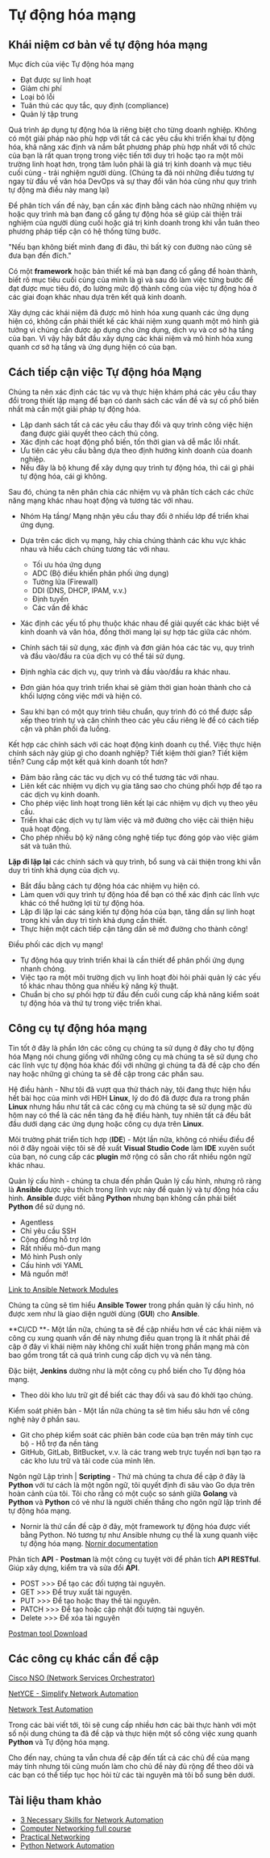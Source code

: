 # Tự động hóa mạng

## Khái niệm cơ bản về tự động hóa mạng

Mục đích của việc Tự động hóa mạng

- Đạt được sự linh hoạt
- Giảm chi phí
- Loại bỏ lỗi
- Tuân thủ các quy tắc, quy định (compliance)
- Quản lý tập trung

Quá trình áp dụng tự động hóa là riêng biệt cho từng doanh nghiệp. Không có một giải pháp nào phù hợp với tất cả các yêu cầu khi triển khai tự động hóa, khả năng xác định và nắm bắt phương pháp phù hợp nhất với tổ chức của bạn là rất quan trọng trong việc tiến tới duy trì hoặc tạo ra một môi trường linh hoạt hơn, trọng tâm luôn phải là giá trị kinh doanh và mục tiêu cuối cùng - trải nghiệm người dùng. (Chúng ta đã nói những điều tương tự ngay từ đầu về văn hóa DevOps và sự thay đổi văn hóa cũng như quy trình tự động mà điều này mang lại)

Để phân tích vấn đề này, bạn cần xác định bằng cách nào những nhiệm vụ hoặc quy trình mà bạn đang cố gắng tự động hóa sẽ giúp cải thiện trải nghiệm của người dùng cuối hoặc giá trị kinh doanh trong khi vẫn tuân theo phương pháp tiếp cận có hệ thống từng bước.

"Nếu bạn không biết mình đang đi đâu, thì bất kỳ con đường nào cũng sẽ đưa bạn đến đích."

Có một **framework** hoặc bản thiết kế mà bạn đang cố gắng để hoàn thành, biết rõ mục tiêu cuối cùng của mình là gì và sau đó làm việc từng bước để đạt được mục tiêu đó, đo lường mức độ thành công của việc tự động hóa ở các giai đoạn khác nhau dựa trên kết quả kinh doanh.

Xây dựng các khái niệm đã được mô hình hóa xung quanh các ứng dụng hiện có, không cần phải thiết kế các khái niệm xung quanh một mô hình giả tưởng vì chúng cần được áp dụng cho ứng dụng, dịch vụ và cơ sở hạ tầng của bạn. Vì vậy hãy bắt đầu xây dựng các khái niệm và mô hình hóa xung quanh cơ sở hạ tầng và ứng dụng hiện có của bạn.

## Cách tiếp cận việc Tự động hóa Mạng

Chúng ta nên xác định các tác vụ và thực hiện khám phá các yêu cầu thay đổi trong thiết lập mạng để bạn có danh sách các vấn đề và sự cố phổ biến nhất mà cần một giải pháp tự động hóa.

- Lập danh sách tất cả các yêu cầu thay đổi và quy trình công việc hiện đang được giải quyết theo cách thủ công.
- Xác định các hoạt động phổ biến, tốn thời gian và dễ mắc lỗi nhất.
- Ưu tiên các yêu cầu bằng dựa theo định hướng kinh doanh của doanh nghiệp.
- Nếu đây là bộ khung để xây dựng quy trình tự động hóa, thì cái gì phải tự động hóa, cái gì không.

Sau đó, chúng ta nên phân chia các nhiệm vụ và phân tích cách các chức năng mạng khác nhau hoạt động và tương tác với nhau.

- Nhóm Hạ tầng/ Mạng nhận yêu cầu thay đổi ở nhiều lớp để triển khai ứng dụng.
- Dựa trên các dịch vụ mạng, hãy chia chúng thành các khu vực khác nhau và hiểu cách chúng tương tác với nhau.
   - Tối ưu hóa ứng dụng
   - ADC (Bộ điều khiển phân phối ứng dụng)
   - Tường lửa (Firewall)
   - DDI (DNS, DHCP, IPAM, v.v.)
   - Định tuyến
   - Các vấn đề khác
- Xác định các yếu tố phụ thuộc khác nhau để giải quyết các khác biệt về kinh doanh và văn hóa, đồng thời mang lại sự hợp tác giữa các nhóm.

- Chính sách tái sử dụng, xác định và đơn giản hóa các tác vụ, quy trình và đầu vào/đầu ra của dịch vụ có thể tái sử dụng.

- Định nghĩa các dịch vụ, quy trình và đầu vào/đầu ra khác nhau.
- Đơn giản hóa quy trình triển khai sẽ giảm thời gian hoàn thành cho cả khối lượng công việc mới và hiện có.
- Sau khi bạn có một quy trình tiêu chuẩn, quy trình đó có thể được sắp xếp theo trình tự và căn chỉnh theo các yêu cầu riêng lẻ để có cách tiếp cận và phân phối đa luồng.

Kết hợp các chính sách với các hoạt động kinh doanh cụ thể. Việc thực hiện chính sách này giúp gì cho doanh nghiệp? Tiết kiệm thời gian? Tiết kiệm tiền? Cung cấp một kết quả kinh doanh tốt hơn?

- Đảm bảo rằng các tác vụ dịch vụ có thể tương tác với nhau.
- Liên kết các nhiệm vụ dịch vụ gia tăng sao cho chúng phối hợp để tạo ra các dịch vụ kinh doanh.
- Cho phép việc linh hoạt trong liên kết lại các nhiệm vụ dịch vụ theo yêu cầu.
- Triển khai các dịch vụ tự làm việc và mở đường cho việc cải thiện hiệu quả hoạt động.
- Cho phép nhiều bộ kỹ năng công nghệ tiếp tục đóng góp vào việc giám sát và tuân thủ.

**Lặp đi lặp lại** các chính sách và quy trình, bổ sung và cải thiện trong khi vẫn duy trì tính khả dụng của dịch vụ.

- Bắt đầu bằng cách tự động hóa các nhiệm vụ hiện có.
- Làm quen với quy trình tự động hóa để bạn có thể xác định các lĩnh vực khác có thể hưởng lợi từ tự động hóa.
- Lặp đi lặp lại các sáng kiến tự động hóa của bạn, tăng dần sự linh hoạt trong khi vẫn duy trì tính khả dụng cần thiết.
- Thực hiện một cách tiếp cận tăng dần sẽ mở đường cho thành công!

Điều phối các dịch vụ mạng!

- Tự động hóa quy trình triển khai là cần thiết để phân phối ứng dụng nhanh chóng.
- Việc tạo ra một môi trường dịch vụ linh hoạt đòi hỏi phải quản lý các yếu tố khác nhau thông qua nhiều kỹ năng kỹ thuật.
- Chuẩn bị cho sự phối hợp từ đầu đến cuối cung cấp khả năng kiểm soát tự động hóa và thứ tự trong việc triển khai.

## Công cụ tự động hóa mạng

Tin tốt ở đây là phần lớn các công cụ chúng ta sử dụng ở đây cho tự động hóa Mạng nói chung giống với những công cụ mà chúng ta sẽ sử dụng cho các lĩnh vực tự động hóa khác đối với những gì chúng ta đã đề cập cho đến nay hoặc những gì chúng ta sẽ đề cập trong các phần sau.

Hệ điều hành - Như tôi đã vượt qua thử thách này, tôi đang thực hiện hầu hết bài học của mình với HĐH **Linux**, lý do đó đã được đưa ra trong phần **Linux** nhưng hầu như tất cả các công cụ mà chúng ta sẽ sử dụng mặc dù hôm nay có thể là các nền tảng đa hệ điều hành, tuy nhiên tất cả đều bắt đầu dưới dạng các ứng dụng hoặc công cụ dựa trên **Linux**.

Môi trường phát triển tích hợp (**IDE**) - Một lần nữa, không có nhiều điều để nói ở đây ngoài việc tôi sẽ đề xuất **Visual Studio Code** làm **IDE** xuyên suốt của bạn, nó cung cấp các **plugin** mở rộng có sẵn cho rất nhiều ngôn ngữ khác nhau.

Quản lý cấu hình - chúng ta chưa đến phần Quản lý cấu hình, nhưng rõ ràng là **Ansible** được yêu thích trong lĩnh vực này để quản lý và tự động hóa cấu hình. **Ansible** được viết bằng **Python** nhưng bạn không cần phải biết **Python** để sử dụng nó.

- Agentless
- Chỉ yêu cầu SSH
- Cộng đồng hỗ trợ lớn
- Rất nhiều mô-đun mạng
- Mô hình Push only
- Cấu hình với YAML
- Mã nguồn mở!

[Link to Ansible Network Modules](https://docs.ansible.com/ansible/2.9/modules/list_of_network_modules.html)

Chúng ta cũng sẽ tìm hiểu **Ansible Tower** trong phần quản lý cấu hình, nó được xem như là giao diện người dùng (**GUI**) cho **Ansible**.

**CI/CD **- Một lần nữa, chúng ta sẽ đề cập nhiều hơn về các khái niệm và công cụ xung quanh vấn đề này nhưng điều quan trọng là ít nhất phải đề cập ở đây vì khái niệm này không chỉ xuất hiện trong phần mạng mà còn bao gồm trong tất cả quá trình cung cấp dịch vụ và nền tảng.

Đặc biệt, **Jenkins** dường như là một công cụ phổ biến cho Tự động hóa mạng.

- Theo dõi kho lưu trữ git để biết các thay đổi và sau đó khởi tạo chúng.

Kiểm soát phiên bản - Một lần nữa chúng ta sẽ tìm hiểu sâu hơn về công nghệ này ở phần sau.

- Git cho phép kiểm soát các phiên bản code của bạn trên máy tính cục bộ - Hỗ trợ đa nền tảng
- GitHub, GitLab, BitBucket, v.v. là các trang web trực tuyến nơi bạn tạo ra các kho lưu trữ và tải code của mình lên.

Ngôn ngữ Lập trình | **Scripting** - Thứ mà chúng ta chưa đề cập ở đây là **Python** với tư cách là một ngôn ngữ, tôi quyết định đi sâu vào Go dựa trên hoàn cảnh của tôi. Tôi cho rằng có một cuộc so sánh giữa **Golang** và **Python** và **Python** có vẻ như là người chiến thắng cho ngôn ngữ lập trình để tự động hóa mạng.

- Nornir là thứ cần đề cập ở đây, một framework tự động hóa được viết bằng Python. Nó tương tự như Ansible nhưng cụ thể là xung quanh việc tự động hóa mạng. [Nornir documentation](https://nornir.readthedocs.io/en/latest/)

Phân tích **API** - **Postman** là một công cụ tuyệt vời để phân tích **API RESTful**. Giúp xây dựng, kiểm tra và sửa đổi **API**.

- POST >>> Để tạo các đối tượng tài nguyên.
- GET >>> Để truy xuất tài nguyên.
- PUT >>> Để tạo hoặc thay thế tài nguyên.
- PATCH >>> Để tạo hoặc cập nhật đối tượng tài nguyên.
- Delete >>> Để xóa tài nguyên

[Postman tool Download](https://www.postman.com/downloads/)

## Các công cụ khác cần đề cập

[Cisco NSO (Network Services Orchestrator)](https://www.cisco.com/c/en/us/products/cloud-systems-management/network-services-orchestrator/index.html)

[NetYCE - Simplify Network Automation](https://netyce.com/)

[Network Test Automation](https://pubhub.devnetcloud.com/media/genie-feature-browser/docs/#/)

Trong các bài viết tới, tôi sẽ cung cấp nhiều hơn các bài thực hành với một số nội dung chúng ta đã đề cập và thực hiện một số công việc xung quanh **Python** và Tự động hóa mạng.

Cho đến nay, chúng ta vẫn chưa đề cập đến tất cả các chủ đề của mạng máy tính nhưng tôi cũng muốn làm cho chủ đề này đủ rộng để theo dõi và các bạn có thể tiếp tục học hỏi từ các tài nguyên mà tôi bổ sung bên dưới.

## Tài liệu tham khảo

- [3 Necessary Skills for Network Automation](https://www.youtube.com/watch?v=KhiJ7Fu9kKA&list=WL&index=122&t=89s)
- [Computer Networking full course](https://www.youtube.com/watch?v=IPvYjXCsTg8)
- [Practical Networking](http://www.practicalnetworking.net/)
- [Python Network Automation](https://www.youtube.com/watch?v=xKPzLplPECU&list=WL&index=126)